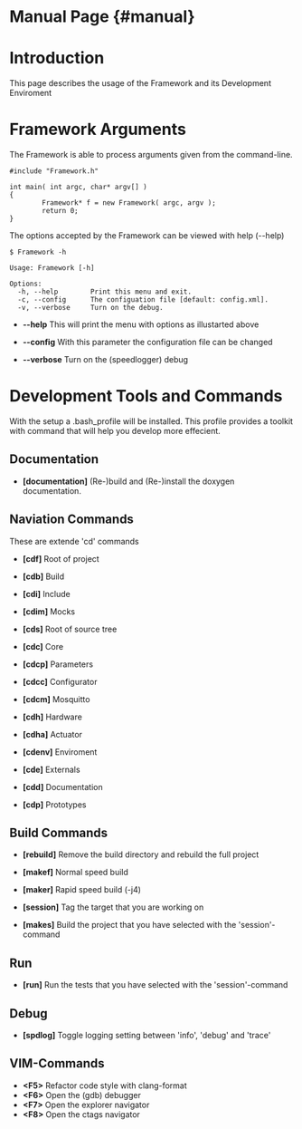 Manual Page {#manual}
============

# Introduction 
This page describes the usage of the Framework and its Development Enviroment

# Framework Arguments
The Framework is able to process arguments given from the command-line.

```
#include "Framework.h"

int main( int argc, char* argv[] )
{
        Framework* f = new Framework( argc, argv );
        return 0;
}
```

The options accepted by the Framework can be viewed with help (--help)
```
$ Framework -h

Usage: Framework [-h]

Options:
  -h, --help        Print this menu and exit.
  -c, --config      The configuation file [default: config.xml].
  -v, --verbose     Turn on the debug.
```

- **--help**
	This will print the menu with options as illustarted above

- **--config**
	With this parameter the configuration file can be changed

- **--verbose**
	Turn on the (speedlogger) debug 

# Development Tools and Commands
With the setup a .bash\_profile will be installed. This profile provides a toolkit with command that will help you develop more effecient.

## Documentation
- **[documentation]**
(Re-)build and (Re-)install the doxygen documentation.

## Naviation Commands
These are extende 'cd' commands

- **[cdf]**  Root of project
- **[cdb]**  Build

- **[cdi]**  Include
- **[cdim]** Mocks

- **[cds]**  Root of source tree

- **[cdc]**  Core
- **[cdcp]** Parameters
- **[cdcc]** Configurator 
- **[cdcm]** Mosquitto

- **[cdh]** Hardware
- **[cdha]** Actuator

- **[cdenv]** Enviroment

- **[cde]**  Externals
- **[cdd]**  Documentation
- **[cdp]**  Prototypes

## Build Commands
- **[rebuild]** Remove the build directory and rebuild the full project

- **[makef]** Normal speed build
- **[maker]** Rapid speed build (-j4)

- **[session]** Tag the target that you are working on
- **[makes]** Build the project that you have selected with the 'session'-command

## Run 
- **[run]** Run the tests that you have selected with the 'session'-command

## Debug
- **[spdlog]** Toggle logging setting between 'info', 'debug' and 'trace'

## VIM-Commands
- **\<F5>** Refactor code style with clang-format 
- **\<F6>** Open the (gdb) debugger 
- **\<F7>** Open the explorer navigator
- **\<F8>** Open the ctags navigator

